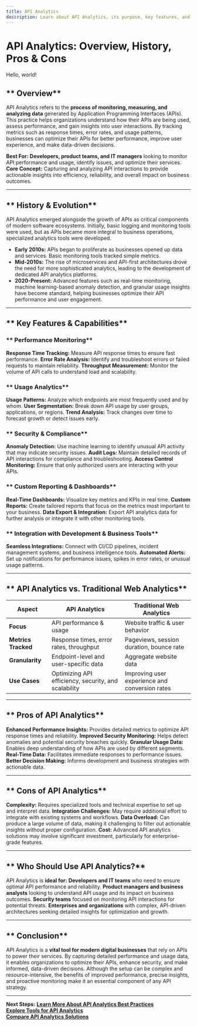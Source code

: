```yaml
---
title: API Analytics
description: Learn about API Analytics, its purpose, key features, and how it empowers businesses with actionable insights from their API data.
---
```


# **API Analytics: Overview, History, Pros & Cons**

Hello, world!

## ** Overview**  
API Analytics refers to the **process of monitoring, measuring, and analyzing data** generated by Application Programming Interfaces (APIs). This practice helps organizations understand how their APIs are being used, assess performance, and gain insights into user interactions. By tracking metrics such as response times, error rates, and usage patterns, businesses can optimize their APIs for better performance, improve user experience, and make data-driven decisions.

 **Best For:** **Developers, product teams, and IT managers** looking to monitor API performance and usage, identify issues, and optimize their services.
 **Core Concept:** Capturing and analyzing API interactions to provide actionable insights into efficiency, reliability, and overall impact on business outcomes.

---

## ** History & Evolution**  
API Analytics emerged alongside the growth of APIs as critical components of modern software ecosystems. Initially, basic logging and monitoring tools were used, but as APIs became more integral to business operations, specialized analytics tools were developed.

- **Early 2010s:** APIs began to proliferate as businesses opened up data and services. Basic monitoring tools tracked simple metrics.
- **Mid-2010s:** The rise of microservices and API-first architectures drove the need for more sophisticated analytics, leading to the development of dedicated API analytics platforms.
- **2020-Present:** Advanced features such as real-time monitoring, machine learning-based anomaly detection, and granular usage insights have become standard, helping businesses optimize their API performance and user engagement.

---

## ** Key Features & Capabilities**

### ** Performance Monitoring**
 **Response Time Tracking:** Measure API response times to ensure fast performance.
 **Error Rate Analysis:** Identify and troubleshoot errors or failed requests to maintain reliability.
 **Throughput Measurement:** Monitor the volume of API calls to understand load and scalability.

### ** Usage Analytics**
 **Usage Patterns:** Analyze which endpoints are most frequently used and by whom.
 **User Segmentation:** Break down API usage by user groups, applications, or regions.
 **Trend Analysis:** Track changes over time to forecast growth or detect issues early.

### ** Security & Compliance**
 **Anomaly Detection:** Use machine learning to identify unusual API activity that may indicate security issues.
 **Audit Logs:** Maintain detailed records of API interactions for compliance and troubleshooting.
 **Access Control Monitoring:** Ensure that only authorized users are interacting with your APIs.

### ** Custom Reporting & Dashboards**
 **Real-Time Dashboards:** Visualize key metrics and KPIs in real time.
 **Custom Reports:** Create tailored reports that focus on the metrics most important to your business.
 **Data Export & Integration:** Export API analytics data for further analysis or integrate it with other monitoring tools.

### ** Integration with Development & Business Tools**
 **Seamless Integrations:** Connect with CI/CD pipelines, incident management systems, and business intelligence tools.
 **Automated Alerts:** Set up notifications for performance issues, spikes in error rates, or unusual usage patterns.

---

## ** API Analytics vs. Traditional Web Analytics**

| Aspect                     | API Analytics                | Traditional Web Analytics        |
|----------------------------|------------------------------|----------------------------------|
| **Focus**                  | API performance & usage      | Website traffic & user behavior  |
| **Metrics Tracked**        | Response times, error rates, throughput | Pageviews, session duration, bounce rate |
| **Granularity**            | Endpoint-level and user-specific data | Aggregate website data           |
| **Use Cases**              | Optimizing API efficiency, security, and scalability | Improving user experience and conversion rates |

---

## ** Pros of API Analytics**
 **Enhanced Performance Insights:** Provides detailed metrics to optimize API response times and reliability.
 **Improved Security Monitoring:** Helps detect anomalies and potential security breaches quickly.
 **Granular Usage Data:** Enables deep understanding of how APIs are used by different segments.
 **Real-Time Data:** Facilitates immediate responses to performance issues.
 **Better Decision Making:** Informs development and business strategies with actionable data.

---

## ** Cons of API Analytics**
 **Complexity:** Requires specialized tools and technical expertise to set up and interpret data.
 **Integration Challenges:** May require additional effort to integrate with existing systems and workflows.
 **Data Overload:** Can produce a large volume of data, making it challenging to filter out actionable insights without proper configuration.
 **Cost:** Advanced API analytics solutions may involve significant investment, particularly for enterprise-grade features.

---

## ** Who Should Use API Analytics?**
API Analytics is **ideal for:**
 **Developers and IT teams** who need to ensure optimal API performance and reliability.
 **Product managers and business analysts** looking to understand API usage and its impact on business outcomes.
 **Security teams** focused on monitoring API interactions for potential threats.
 **Enterprises and organizations** with complex, API-driven architectures seeking detailed insights for optimization and growth.

---

## ** Conclusion**
API Analytics is a **vital tool for modern digital businesses** that rely on APIs to power their services. By capturing detailed performance and usage data, it enables organizations to optimize their APIs, enhance security, and make informed, data-driven decisions. Although the setup can be complex and resource-intensive, the benefits of improved performance, precise insights, and proactive monitoring make it an essential component of any API strategy.

---

 **Next Steps:**
 **[Learn More About API Analytics Best Practices](#)**  
 **[Explore Tools for API Analytics](#)**  
 **[Compare API Analytics Solutions](#)**